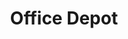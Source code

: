 ---
title: "Office Depot"
url: /albuquerque/office-depot-san-pedro-drive-northeast/
shop: Schreibwaren
---